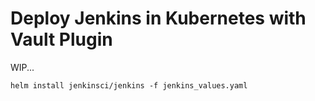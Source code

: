 # Deploy Jenkins in Kubernetes with Vault Plugin

WIP...

```
helm install jenkinsci/jenkins -f jenkins_values.yaml
```
